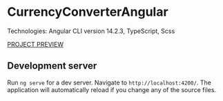 # CurrencyConverterAngular

Technologies: Angular CLI version 14.2.3, TypeScript, Scss

[PROJECT PREVIEW](https://mariianh.github.io/currensy-converter-angular/)


## Development server

Run `ng serve` for a dev server. Navigate to `http://localhost:4200/`. The application will automatically reload if you change any of the source files.
